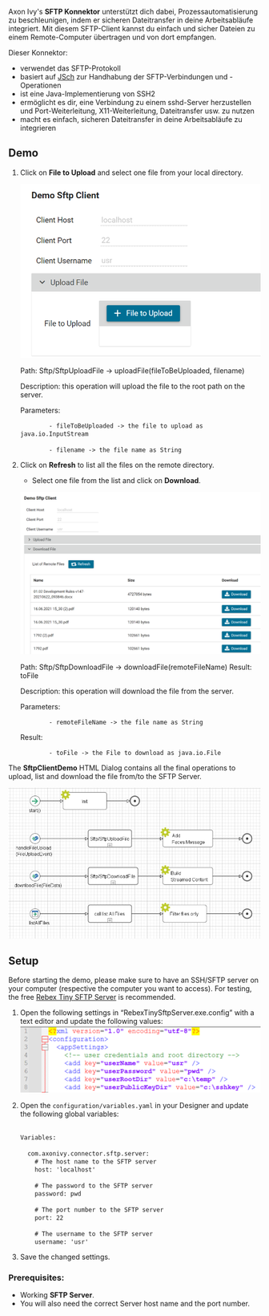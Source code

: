 Axon Ivy's **SFTP Konnektor** unterstützt dich dabei, Prozessautomatisierung zu beschleunigen, indem er sicheren Dateitransfer in deine Arbeitsabläufe integriert. Mit diesem SFTP-Client kannst du einfach und sicher Dateien zu einem Remote-Computer übertragen und von dort empfangen. 

Dieser Konnektor:

- verwendet das SFTP-Protokoll
- basiert auf [JSch](http://www.jcraft.com/jsch/) zur Handhabung der SFTP-Verbindungen und -Operationen
- ist eine Java-Implementierung von SSH2
- ermöglicht es dir, eine Verbindung zu einem sshd-Server herzustellen und Port-Weiterleitung, X11-Weiterleitung, Dateitransfer usw. zu nutzen
- macht es einfach, sicheren Dateitransfer in deine Arbeitsabläufe zu integrieren


## Demo

1. Click on **File to Upload** and select one file from your local directory.

   ![Upload-File](images/Upload-File.png)

   Path: Sftp/SftpUploadFile -> uploadFile(fileToBeUploaded, filename)

   Description: this operation will upload the file to the root path on the server.

   Parameters: 

               - fileToBeUploaded -> the file to upload as java.io.InputStream

               - filename -> the file name as String


2. Click on **Refresh** to list all the files on the remote directory.

   - Select one file from the list and click on **Download**.

   ![Download-File](images/Download-File.png)

   Path: Sftp/SftpDownloadFile -> downloadFile(remoteFileName) Result: toFile

   Description: this operation will download the file from the server.

   Parameters: 

               - remoteFileName -> the file name as String

   Result: 

               - toFile -> the File to download as java.io.File

The **SftpClientDemo** HTML Dialog contains all the final operations to upload, list and download the file from/to the SFTP Server.

   ![SftpClientDemo](images/SftpClientDemo.png)

## Setup

Before starting the demo, please make sure to have an SSH/SFTP server on your computer (respective the computer you want to access). For testing, the free
 [Rebex Tiny SFTP Server](https://www.rebex.net/tiny-sftp-server/) is recommended.
1. Open the following settings in “RebexTinySftpServer.exe.config” with a text editor and update the following values:
   ![RebexTinySftpServer.exe.config](images/RebexTinySftpServer.exe.config.png)

2. Open the `configuration/variables.yaml` in your Designer and update the following global variables:

   ```
   
   Variables:

     com.axonivy.connector.sftp.server:
       # The host name to the SFTP server
       host: 'localhost'

       # The password to the SFTP server
       password: pwd

       # The port number to the SFTP server
       port: 22

       # The username to the SFTP server
       username: 'usr'

   ```

4. Save the changed settings.


### Prerequisites:

* Working **SFTP Server**.
* You will also need the correct Server host name and the port number.

